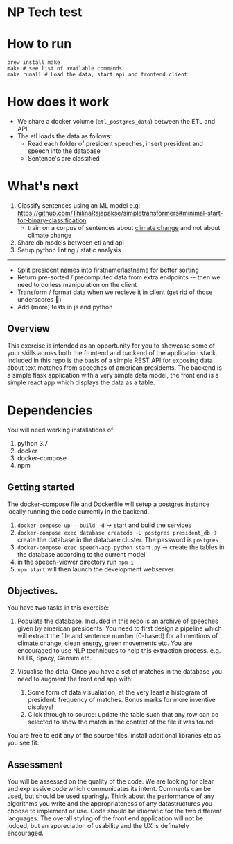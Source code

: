# NP Tech test

# How to run

```
brew install make
make # see list of available commands
make runall # Load the data, start api and frontend client
```

# How does it work

- We share a docker volume (`etl_postgres_data`) between the ETL and API
- The etl loads the data as follows:
	- Read each folder of president speeches, insert president and speech into the database
	- Sentence's are classified 


# What's next

1. Classify sentences using an ML model e.g: https://github.com/ThilinaRajapakse/simpletransformers#minimal-start-for-binary-classification
	- train on a corpus of sentences about [climate change](https://en.wikipedia.org/wiki/Global_warming) and not about climate change
2. Share db models between etl and api
3. Setup python linting / static analysis

-----

- Split president names into firstname/lastname for better sorting
- Return pre-sorted / precomputed data from extra endpoints -- then we need to do less manipulation on the client
- Transform / format data when we recieve it in client (get rid of those underscores 🤮)
- Add (more) tests in js and python


## Overview

This exercise is intended as an opportunity for you to showcase some of your skills across both the frontend and backend of the application stack. Included in this repo is the basis of a simple REST API for exposing data about text matches from speeches of american presidents. The backend is a simple flask application with a very simple data model, the front end is a simple react app which displays the data as a table.

# Dependencies
You will need working installations of:
1. python 3.7
2. docker
3. docker-compose
4. npm


## Getting started

The docker-compose file and Dockerfile will setup a postgres instance locally running the code currently in the backend.

1. `docker-compose up --build -d` -> start and build the services
2. `docker-compose exec database createdb -U postgres president_db` -> create the database in the database cluster. The password is `postgres`
3. `docker-compose exec speech-app python start.py` -> create the tables in the database according to the current model
4. in the speech-viewer directory run `npm i`
5. `npm start` will then launch the development webserver


## Objectives.
You have two tasks in this exercise:

1. Populate the database. Included in this repo is an archive of speeches given by american presidents. You need to first design a pipeline which will extract the file and sentence number (0-based) for all mentions of climate change, clean energy, green movements etc.
You are encouraged to use NLP techniques to help this extraction process. e.g. NLTK, Spacy, Gensim etc.

2. Visualise the data. Once you have a set of matches in the database you need to augment the front end app with:
	1. Some form of data visualiation, at the very least a histogram of president: frequency of matches. Bonus marks for more inventive displays!
	2. Click through to source: update the table such that any row can be selected to show the match in the context of the file it was found.

You are free to edit any of the source files, install additional libraries etc as you see fit.


## Assessment

You will be assessed on the quality of the code. We are looking for clear and expressive code which communicates its intent. Comments can be used, but should be used sparingly. Think about the performance of any algorithms you write and the appropriateness of any datastructures you choose to implement or use. Code should be idiomatic for the two different languages. The overall styling of the front end application will not be judged, but an appreciation of usability and the UX is definately encouraged.
